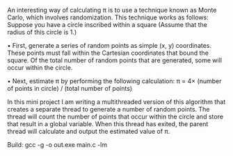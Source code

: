 An interesting way of calculating π is to use a technique known as Monte
Carlo, which involves randomization. This technique works as follows:
Suppose you have a circle inscribed within a square (Assume that the radius of this circle is 1.)

• First, generate a series of random points as simple (x, y) coordinates.
    These points must fall within the Cartesian coordinates that bound
    the square. Of the total number of random points that are generated,
    some will occur within the circle.

• Next, estimate π by performing the following calculation:
    π = 4× (number of points in circle) / (total number of points)


In this mini project I am writing a multithreaded version of this algorithm that creates a separate
thread to generate a number of random points. The thread will count the number of points that
occur within the circle and store that result in a global variable. When this thread has exited,
the parent thread will calculate and output the estimated value of π.

Build: gcc -g -o out.exe main.c -lm